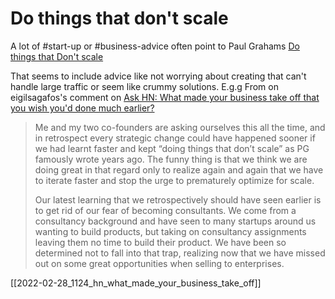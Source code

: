 # Do things that don't scale

A lot of #start-up or #business-advice often point to Paul Grahams [Do things that Don't scale](http://paulgraham.com/ds.html)

That seems to include advice like not worrying about creating that can't handle large traffic or seem like crummy solutions. E.g.g From on eigilsagafos's comment on [Ask HN: What made your business take off that you wish you'd done much earlier?](https://news.ycombinator.com/item?id=30329762)

> Me and my two co-founders are asking ourselves this all the time, and in retrospect every strategic change could have happened sooner if we had learnt faster and kept “doing things that don’t scale” as PG famously wrote years ago. The funny thing is that we think we are doing great in that regard only to realize again and again that we have to iterate faster and stop the urge to prematurely optimize for scale.
>
>Our latest learning that we retrospectively should have seen earlier is to get rid of our fear of becoming consultants. We come from a consultancy background and have seen to many startups around us wanting to build products, but taking on consultancy assignments leaving them no time to build their product. We have been so determined not to fall into that trap, realizing now that we have missed out on some great opportunities when selling to enterprises.


[[2022-02-28_1124_hn_what_made_your_business_take_off]]